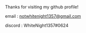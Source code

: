 Thanks for visiting my github profile!

email : notwhitenight1357@gmail.com

discord : WhiteNight1357#0624
